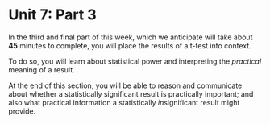 # Unit 7: Part 3 

In the third and final part of this week, which we anticipate will take about **45** minutes to complete, you will place the results of a t-test into context. 

 To do so, you will learn about statistical power and interpreting the *practical* meaning of a result. 

 At the end of this section, you will be able to reason and communicate about whether a statistically significant result is practically important; and also what practical information a statistically *in*significant result might provide. 
